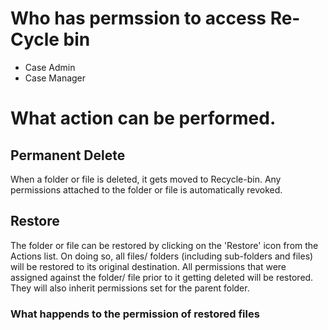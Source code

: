 # Who has permssion to access Re-Cycle bin
* Case Admin
* Case Manager
  
# What action can be performed.

## Permanent Delete

When a folder or file is deleted, it gets moved to Recycle-bin. Any permissions attached to the folder or file is automatically revoked.

## Restore

The folder or file can be restored by clicking on the 'Restore' icon from the Actions list. On doing so, all files/ folders (including sub-folders and files) will be restored to its original destination. All permissions that were assigned against the folder/ file prior to it getting deleted will be restored. They will also inherit permissions set for the parent folder. 

### What happends to the permission of restored files
